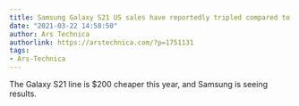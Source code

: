 ```yaml
---
title: Samsung Galaxy S21 US sales have reportedly tripled compared to last year
date: "2021-03-22 14:58:50"
author: Ars Technica
authorlink: https://arstechnica.com/?p=1751131
tags:
- Ars-Technica
---
```

The Galaxy S21 line is $200 cheaper this year, and Samsung is seeing results. 